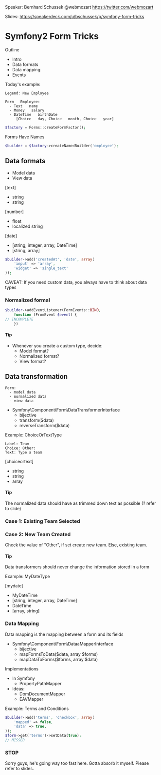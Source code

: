 Speaker: Bernhard Schussek @webmozart https://twitter.com/webmozart

Slides: https://speakerdeck.com/u/bschussek/p/symfony-form-tricks

# Symfony2 Form Tricks

Outline
- Intro
- Data formats
- Data mapping
- Events

Today's example:

```
Legend: New Employee

Form   Employee:
  - Text   name
  - Money   salary
  - DateTime   birthDate
     [Choice   day, Choice   month, Choice   year]
```

``` php
$factory = Forms::createFormFactor();
```

Forms Have Names

``` php
$builder = $factory->createNamedBuilder('employee');
```


## Data formats
- Model data
- View data

[text]
- string
- string

[number]
- float
- localized string

[date]
- [string, integer, array, DateTime]
- [string, array]

``` php
$builder->add('createdAt', 'date', array(
	'input' => 'array',
	'widget' => 'single_text'
));
```

CAVEAT: If you need custom data, you always have to think about data types

### Normalized formal

``` php
$builder->addEventListener(FormEvents::BIND,
	function (FromEvent $event) {
// INCOMPLETE
	})
```

#### Tip

- Whenever you create a custom type, decide:
  - Model format?
  - Normalized format?
  - View format?

## Data transformation

```
Form:
  - model data
  - normalized data
  - view data
```

- Symfony\Component\Form\DataTransformerInterface
  - bijective
  - transform($data)
  - reverseTransform($data)

Example: ChoiceOrTextType

```
Label: Team
Choice: Other:
Text: Type a team
```

[choiceortext]
- string
- string
- array

#### Tip
The normalized data should have as trimmed down text as possible (? refer to slide)

### Case 1: Existing Team Selected
### Case 2: New Team Created

Check the value of "Other", if set create new team. Else, existing team.

#### Tip
Data transformers should never change the information stored in a form

Example: MyDateType

[mydate]
- MyDateTime
- [string, integer, array, DateTime]
- DateTime
- [array, string]

### Data Mapping
Data mapping is the mapping between a form and its fields

- Symfony\Component\Form\DataaMapperInterface
  - bijective
  - mapFormsToData($data, array $forms)
  - mapDataToForms($forms, array $data)

Implementations
- In Symfony
  - PropertyPathMapper
- Ideas:
  - DomDocumentMapper
  - EAVMapper

Example: Terms and Conditions

``` php
$builder->add('terms', 'checkbox', array(
	'mapped' => false,
	'data' => true,
));
$form->get('terms')->setData(true);
// MISSED
```

### STOP
Sorry guys, he's going way too fast here. Gotta absorb it myself. Please refer to slides.
